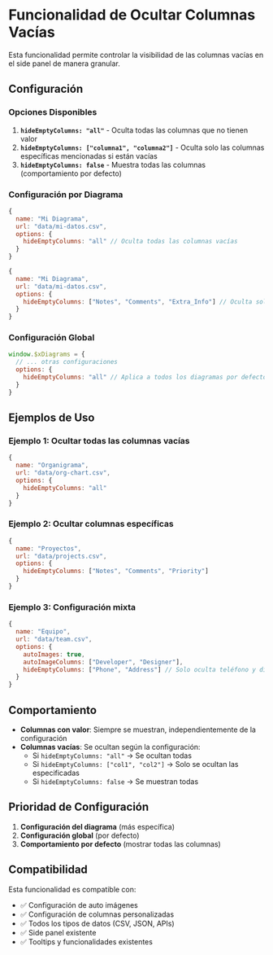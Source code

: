 # Funcionalidad de Ocultar Columnas Vacías

Esta funcionalidad permite controlar la visibilidad de las columnas vacías en el side panel de manera granular.

## Configuración

### Opciones Disponibles

1. **`hideEmptyColumns: "all"`** - Oculta todas las columnas que no tienen valor
2. **`hideEmptyColumns: ["columna1", "columna2"]`** - Oculta solo las columnas específicas mencionadas si están vacías
3. **`hideEmptyColumns: false`** - Muestra todas las columnas (comportamiento por defecto)

### Configuración por Diagrama

```javascript
{
  name: "Mi Diagrama",
  url: "data/mi-datos.csv",
  options: {
    hideEmptyColumns: "all" // Oculta todas las columnas vacías
  }
}
```

```javascript
{
  name: "Mi Diagrama",
  url: "data/mi-datos.csv",
  options: {
    hideEmptyColumns: ["Notes", "Comments", "Extra_Info"] // Oculta solo estas columnas si están vacías
  }
}
```

### Configuración Global

```javascript
window.$xDiagrams = {
  // ... otras configuraciones
  options: {
    hideEmptyColumns: "all" // Aplica a todos los diagramas por defecto
  }
}
```

## Ejemplos de Uso

### Ejemplo 1: Ocultar todas las columnas vacías
```javascript
{
  name: "Organigrama",
  url: "data/org-chart.csv",
  options: {
    hideEmptyColumns: "all"
  }
}
```

### Ejemplo 2: Ocultar columnas específicas
```javascript
{
  name: "Proyectos",
  url: "data/projects.csv",
  options: {
    hideEmptyColumns: ["Notes", "Comments", "Priority"]
  }
}
```

### Ejemplo 3: Configuración mixta
```javascript
{
  name: "Equipo",
  url: "data/team.csv",
  options: {
    autoImages: true,
    autoImageColumns: ["Developer", "Designer"],
    hideEmptyColumns: ["Phone", "Address"] // Solo oculta teléfono y dirección si están vacías
  }
}
```

## Comportamiento

- **Columnas con valor**: Siempre se muestran, independientemente de la configuración
- **Columnas vacías**: Se ocultan según la configuración:
  - Si `hideEmptyColumns: "all"` → Se ocultan todas
  - Si `hideEmptyColumns: ["col1", "col2"]` → Solo se ocultan las especificadas
  - Si `hideEmptyColumns: false` → Se muestran todas

## Prioridad de Configuración

1. **Configuración del diagrama** (más específica)
2. **Configuración global** (por defecto)
3. **Comportamiento por defecto** (mostrar todas las columnas)

## Compatibilidad

Esta funcionalidad es compatible con:
- ✅ Configuración de auto imágenes
- ✅ Configuración de columnas personalizadas
- ✅ Todos los tipos de datos (CSV, JSON, APIs)
- ✅ Side panel existente
- ✅ Tooltips y funcionalidades existentes 